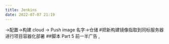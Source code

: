 ```yaml
---
title: Jenkins
date: 2022-07-07 21:19
---
```

→配置→构建 cloud → Push image
名字→仓储
#把新构建镜像指取到同标服务器进行项目容器化部暑
##脚本
Part 5 前一半广告
,
















